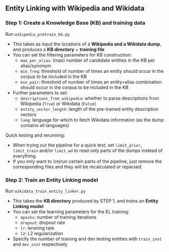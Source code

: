 ## Entity Linking with Wikipedia and Wikidata

### Step 1: Create a Knowledge Base (KB) and training data

Run  `wikipedia_pretrain_kb.py` 
* This takes as input the locations of a **Wikipedia and a Wikidata dump**, and produces a **KB directory** + **training file**
* You can set the filtering parameters for KB construction:
  * `max_per_alias`: (max) number of candidate entities in the KB per alias/synonym
  * `min_freq`: threshold of number of times an entity should occur in the corpus to be included in the KB
  * `min_pair`: threshold of number of times an entity+alias combination should occur in the corpus to be included in the KB
* Further parameters to set:
  * `descriptions_from_wikipedia`: whether to parse descriptions from Wikipedia (`True`) or Wikidata (`False`)
  * `entity_vector_length`: length of the pre-trained entity description vectors
  * `lang`: language for which to fetch Wikidata information (as the dump contains all languages)

Quick testing and rerunning: 
* When trying out the pipeline for a quick test, set `limit_prior`, `limit_train` and/or `limit_wd` to read only parts of the dumps instead of everything. 
* If you only want to (re)run certain parts of the pipeline, just remove the corresponding files and they will be recalculated or reparsed.


### Step 2: Train an Entity Linking model

Run  `wikidata_train_entity_linker.py` 
* This takes the **KB directory** produced by STEP 1, and trains an **Entity Linking model**
* You can set the learning parameters for the EL training:
  * `epochs`: number of training iterations
  * `dropout`: dropout rate
  * `lr`: leraning rate
  * `l2`: L2 regularization
* Specify the number of training and dev testing entities with `train_inst` and `dev_inst` respectively
